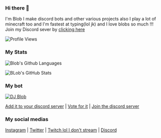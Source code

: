 ### Hi there 👋

I'm Blob I make discord bots and other various projects also I play a lot of minecraft too and I'm fastest at typing(lol jk) and I love blobs so much !!! Join my Discord sever by [clicking here](https://discord.gg/RWSEj6JrjJ)

![Profile Views](https://enhz1v0hb8xnecf.m.pipedream.net)


### My Stats

<p align="center">
  
![Blob's Github Languages](https://github-readme-stats.vercel.app/api/top-langs?username=Dinav69&show_icons=true&theme=tokyonight&layout=compact)

![BLob's GitHub Stats](https://github-readme-stats.vercel.app/api?username=Dinav69&show_icons=true&theme=react)

</p>


### My bot

<a href="https://top.gg/bot/786209866946838528">
    <img src="https://top.gg/api/widget/786209866946838528.svg" alt="DJ Blob" />
</a>

[Add it to your discord server](https://discord.com/oauth2/authorize?client_id=786209866946838528&permissions=36732224&scope=bot) | [Vote for it](https://top.gg/bot/786209866946838528/vote) | [Join the discord server](https://discord.gg/RWSEj6JrjJ)

### My social medias

[Instagram](https://www.instagram.com/dinav_69/) | [Twitter](https://twitter.com/Dinav69) | [Twitch lol I don't stream](https://www.twitch.tv/dinav69) | [Discord](https://discord.gg/RWSEj6JrjJ)

<!--
**Dinav69/dinav69** is a ✨ _special_ ✨ repository because its `README.md` (this file) appears on your GitHub profile.

Here are some ideas to get you started:

- 🔭 I’m currently working on ...
- 🌱 I’m currently learning ...
- 👯 I’m looking to collaborate on ...
- 🤔 I’m looking for help with ...
- 💬 Ask me about ...
- 📫 How to reach me: ...
- 😄 Pronouns: ...
- ⚡ Fun fact: ...
-->
